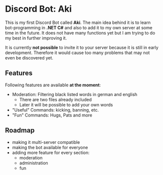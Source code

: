 # Discord Bot: Aki 

This is my first Discord Bot called **Aki**. The main idea behind it is to learn bot-programming in **.NET C#** and also to add it to my own server at some time in the future. It does not have many functions yet but I am trying to do my best in further improving it.

It is currently **not possible** to invite it to your server because it is still in early development. Therefore it would cause too many problems that may not even be discovered yet.

## Features

Following features are available **at the moment**:

 - Moderation: Filtering black listed words in german and english
	 - There are two files already included
	 - Later it will be possible to add your own words
 - "Useful" Commands: kicking, banning, etc.
 - "Fun" Commands: Hugs, Pats and more
 
## Roadmap
 
 - making it multi-server compatible
 - making the bot available for everyone
 - adding more feature for every section:
	 - moderation
	 - administration
	 - fun
